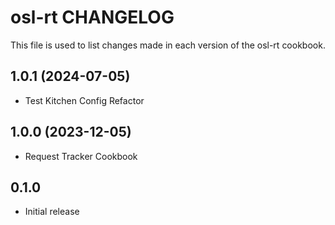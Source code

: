# osl-rt CHANGELOG

This file is used to list changes made in each version of the osl-rt cookbook.

1.0.1 (2024-07-05)
------------------
- Test Kitchen Config Refactor

1.0.0 (2023-12-05)
------------------
- Request Tracker Cookbook

## 0.1.0

- Initial release
